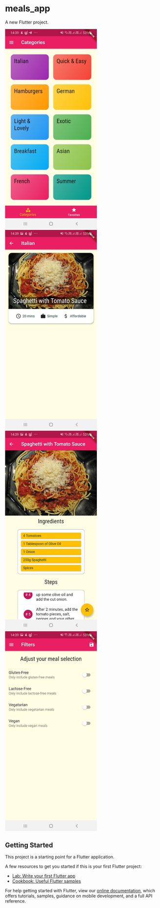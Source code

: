 # meals_app

A new Flutter project.

<img src="images/Screenshot_20200715-143917.jpg" width="300">
<img src="images/Screenshot_20200715-143923.jpg" width="300">
<img src="images/Screenshot_20200715-143936.jpg" width="300">
<img src="images/Screenshot_20200715-143954.jpg" width="300">

## Getting Started

This project is a starting point for a Flutter application.

A few resources to get you started if this is your first Flutter project:

- [Lab: Write your first Flutter app](https://flutter.dev/docs/get-started/codelab)
- [Cookbook: Useful Flutter samples](https://flutter.dev/docs/cookbook)

For help getting started with Flutter, view our
[online documentation](https://flutter.dev/docs), which offers tutorials,
samples, guidance on mobile development, and a full API reference.
